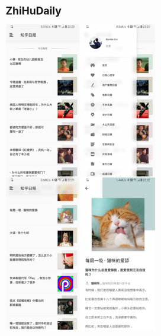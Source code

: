 # ZhiHuDaily

<img src="https://github.com/BurnieLiu/ZhiHuDaily/blob/master/device-2018-08-12-222044.png" width="200"  />   <img src="https://github.com/BurnieLiu/ZhiHuDaily/blob/master/device-2018-08-12-222124.png" width="200"  />  <img src="https://github.com/BurnieLiu/ZhiHuDaily/blob/master/device-2018-08-12-222201.png" width="200"  />  <img src="https://github.com/BurnieLiu/ZhiHuDaily/blob/master/device-2018-08-12-222225.png" width="200"  />
